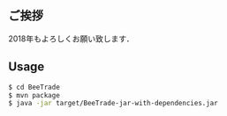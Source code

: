 ## ご挨拶
2018年もよろしくお願い致します．

## Usage
```bash
$ cd BeeTrade
$ mvn package
$ java -jar target/BeeTrade-jar-with-dependencies.jar
```